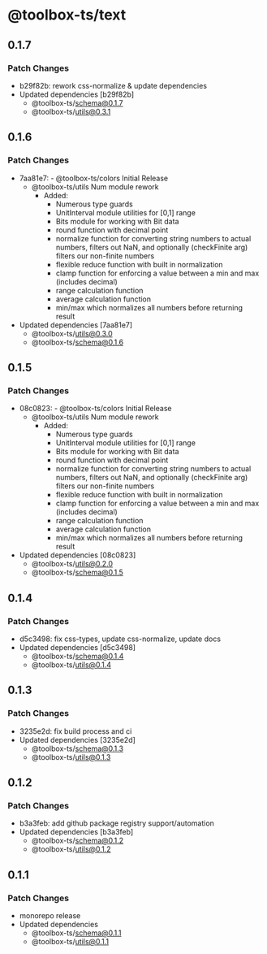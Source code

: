 # @toolbox-ts/text

## 0.1.7

### Patch Changes

- b29f82b: rework css-normalize & update dependencies
- Updated dependencies [b29f82b]
  - @toolbox-ts/schema@0.1.7
  - @toolbox-ts/utils@0.3.1

## 0.1.6

### Patch Changes

- 7aa81e7: - @toolbox-ts/colors Initial Release
  - @toolbox-ts/utils Num module rework
    - Added:
      - Numerous type guards
      - UnitInterval module utilities for [0,1] range
      - Bits module for working with Bit data
      - round function with decimal point
      - normalize function for converting string numbers to actual numbers,
        filters out NaN, and optionally (checkFinite arg) filters our non-finite
        numbers
      - flexible reduce function with built in normalization
      - clamp function for enforcing a value between a min and max (includes
        decimal)
      - range calculation function
      - average calculation function
      - min/max which normalizes all numbers before returning result
- Updated dependencies [7aa81e7]
  - @toolbox-ts/utils@0.3.0
  - @toolbox-ts/schema@0.1.6

## 0.1.5

### Patch Changes

- 08c0823: - @toolbox-ts/colors Initial Release
  - @toolbox-ts/utils Num module rework
    - Added:
      - Numerous type guards
      - UnitInterval module utilities for [0,1] range
      - Bits module for working with Bit data
      - round function with decimal point
      - normalize function for converting string numbers to actual numbers,
        filters out NaN, and optionally (checkFinite arg) filters our non-finite
        numbers
      - flexible reduce function with built in normalization
      - clamp function for enforcing a value between a min and max (includes
        decimal)
      - range calculation function
      - average calculation function
      - min/max which normalizes all numbers before returning result
- Updated dependencies [08c0823]
  - @toolbox-ts/utils@0.2.0
  - @toolbox-ts/schema@0.1.5

## 0.1.4

### Patch Changes

- d5c3498: fix css-types, update css-normalize, update docs
- Updated dependencies [d5c3498]
  - @toolbox-ts/schema@0.1.4
  - @toolbox-ts/utils@0.1.4

## 0.1.3

### Patch Changes

- 3235e2d: fix build process and ci
- Updated dependencies [3235e2d]
  - @toolbox-ts/schema@0.1.3
  - @toolbox-ts/utils@0.1.3

## 0.1.2

### Patch Changes

- b3a3feb: add github package registry support/automation
- Updated dependencies [b3a3feb]
  - @toolbox-ts/schema@0.1.2
  - @toolbox-ts/utils@0.1.2

## 0.1.1

### Patch Changes

- monorepo release
- Updated dependencies
  - @toolbox-ts/schema@0.1.1
  - @toolbox-ts/utils@0.1.1
